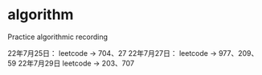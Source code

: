 # algorithm
Practice algorithmic recording

22年7月25日：
	leetcode -> 704、27
22年7月27日：
	leetcode -> 977、209、59
22年7月29日
	leetcode -> 203、707
